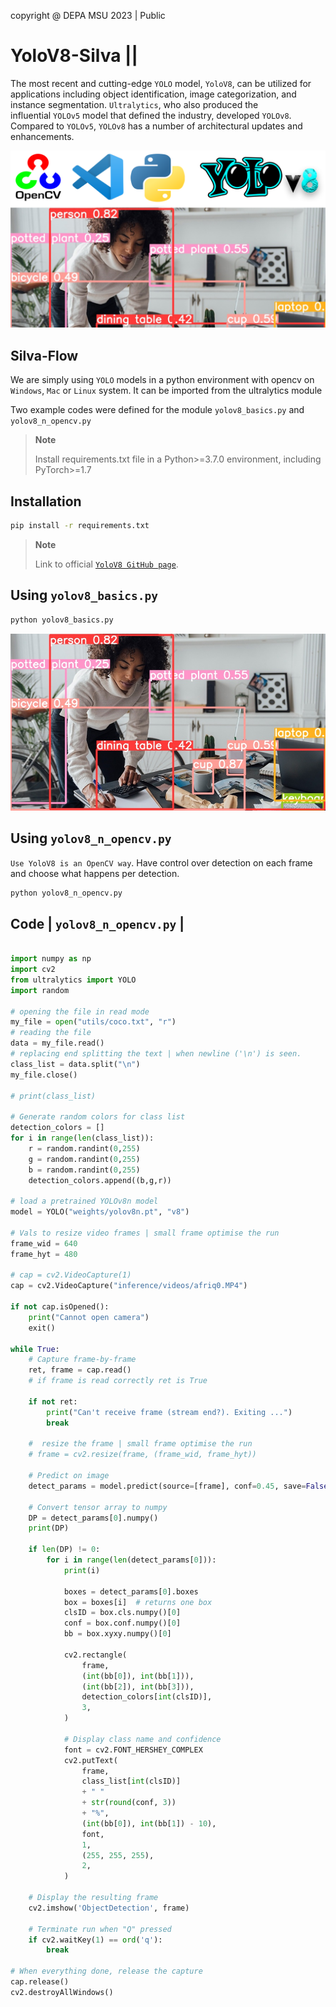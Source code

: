 copyright @ DEPA MSU 2023 | Public

# YoloV8-Silva ||

The most recent and cutting-edge `YOLO` model, `YoloV8`, can be utilized for applications including object identification, image categorization, and instance segmentation. `Ultralytics`, who also produced the influential `YOLOv5` model that defined the industry, developed `YOLOv8`. Compared to `YOLOv5`, `YOLOv8` has a number of architectural updates and enhancements.

![YoloV8 Basic Output](inference/banner.png)

## Silva-Flow

We are simply using `YOLO` models in a python environment with opencv on `Windows`, `Mac` or `Linux` system. It can be imported from the ultralytics module

Two example codes were defined for the module
`yolov8_basics.py` and `yolov8_n_opencv.py`



> **Note**
>
> Install requirements.txt file in a Python>=3.7.0 environment, including PyTorch>=1.7

## Installation

```bash
pip install -r requirements.txt
```

> **Note**
>
> Link to official  [`YoloV8 GitHub page`](https://github.com/ultralytics/ultralytics). 


## Using `yolov8_basics.py`

```python
python yolov8_basics.py
```

![YoloV8 Basic Output](inference/out.JPG)



## Using `yolov8_n_opencv.py`

`Use YoloV8 is an OpenCV way`. Have control over detection on each frame and choose what happens per detection.

```python
python yolov8_n_opencv.py
```

## Code | `yolov8_n_opencv.py` |


```python

import numpy as np
import cv2
from ultralytics import YOLO
import random

# opening the file in read mode
my_file = open("utils/coco.txt", "r")
# reading the file
data = my_file.read()
# replacing end splitting the text | when newline ('\n') is seen.
class_list = data.split("\n")
my_file.close()

# print(class_list)

# Generate random colors for class list
detection_colors = []
for i in range(len(class_list)):
    r = random.randint(0,255)
    g = random.randint(0,255)
    b = random.randint(0,255)
    detection_colors.append((b,g,r))

# load a pretrained YOLOv8n model
model = YOLO("weights/yolov8n.pt", "v8") 

# Vals to resize video frames | small frame optimise the run 
frame_wid = 640
frame_hyt = 480

# cap = cv2.VideoCapture(1)
cap = cv2.VideoCapture("inference/videos/afriq0.MP4")

if not cap.isOpened():
    print("Cannot open camera")
    exit()

while True:
    # Capture frame-by-frame
    ret, frame = cap.read()
    # if frame is read correctly ret is True

    if not ret:
        print("Can't receive frame (stream end?). Exiting ...")
        break

    #  resize the frame | small frame optimise the run 
    # frame = cv2.resize(frame, (frame_wid, frame_hyt))

    # Predict on image
    detect_params = model.predict(source=[frame], conf=0.45, save=False)

    # Convert tensor array to numpy
    DP = detect_params[0].numpy()
    print(DP)

    if len(DP) != 0:
        for i in range(len(detect_params[0])):
            print(i)

            boxes = detect_params[0].boxes
            box = boxes[i]  # returns one box
            clsID = box.cls.numpy()[0]
            conf = box.conf.numpy()[0]
            bb = box.xyxy.numpy()[0]

            cv2.rectangle(
                frame,
                (int(bb[0]), int(bb[1])),
                (int(bb[2]), int(bb[3])),
                detection_colors[int(clsID)],
                3,
            )

            # Display class name and confidence
            font = cv2.FONT_HERSHEY_COMPLEX
            cv2.putText(
                frame,
                class_list[int(clsID)]
                + " "
                + str(round(conf, 3))
                + "%",
                (int(bb[0]), int(bb[1]) - 10),
                font,
                1,
                (255, 255, 255),
                2,
            )

    # Display the resulting frame
    cv2.imshow('ObjectDetection', frame)

    # Terminate run when "Q" pressed
    if cv2.waitKey(1) == ord('q'):
        break

# When everything done, release the capture
cap.release()
cv2.destroyAllWindows()

```

